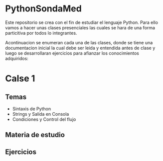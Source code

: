 # PythonSondaMed

  Este repositorio se crea con el fin de estudiar el lenguaje Python. Para ello vamos a hacer unas clases presenciales las cuales se hara de una forma particitiva por todos lo integrantes. 

  Acontinuacion se enumeran cada una de las clases, donde se tiene una documentacion inicial la cual debe ser leida y entendida antes de clase y luego se desarrollaran ejercicios para afianzar los conocimientos adquiridos:

Calse 1
========
Temas
-----
+ Sintaxis de Python
+ Strings y Salida en Consola
+ Condiciones y Control del flujo

Materia de estudio
------------------

Ejercicios
----------


